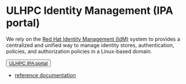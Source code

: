 # ULHPC Identity Management (IPA portal)

We  rely on the [Red Hat Identity Management (IdM)](https://access.redhat.com/documentation/en-us/red_hat_enterprise_linux/7/html/linux_domain_identity_authentication_and_policy_guide/introduction) system to provides a centralized and unified way to manage identity stores, authentication, policies, and authorization policies in a Linux-based domain.

<p class="text-center">
<button type="button" class="btn btn-light"><a href="https://***REMOVED***">ULHPC IPA portal</a></button>
</p>



* [reference documentation](https://access.redhat.com/documentation/en-us/red_hat_enterprise_linux/7/html/linux_domain_identity_authentication_and_policy_guide/using-the-ui)
